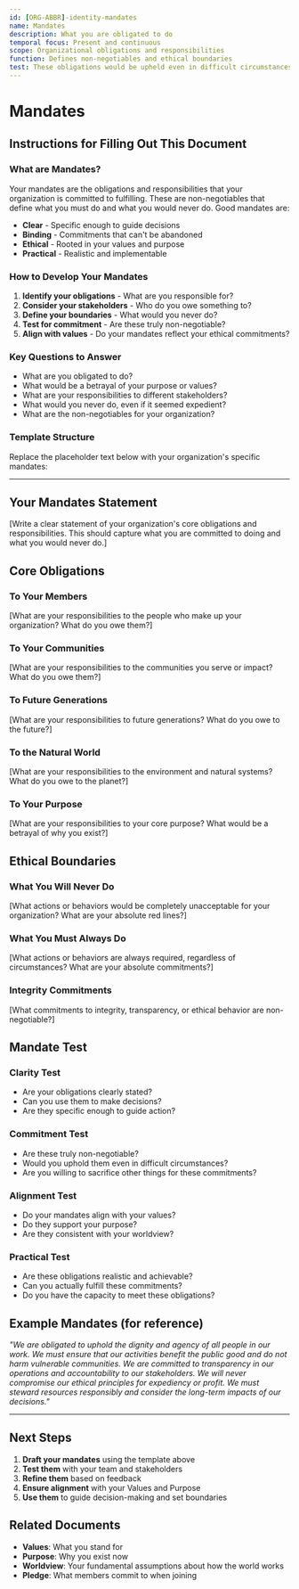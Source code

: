 ```yaml
---
id: [ORG-ABBR]-identity-mandates
name: Mandates
description: What you are obligated to do
temporal focus: Present and continuous
scope: Organizational obligations and responsibilities
function: Defines non-negotiables and ethical boundaries
test: These obligations would be upheld even in difficult circumstances.
---
```


# Mandates

## Instructions for Filling Out This Document

### What are Mandates?
Your mandates are the obligations and responsibilities that your organization is committed to fulfilling. These are non-negotiables that define what you must do and what you would never do. Good mandates are:
- **Clear** - Specific enough to guide decisions
- **Binding** - Commitments that can't be abandoned
- **Ethical** - Rooted in your values and purpose
- **Practical** - Realistic and implementable

### How to Develop Your Mandates

1. **Identify your obligations** - What are you responsible for?
2. **Consider your stakeholders** - Who do you owe something to?
3. **Define your boundaries** - What would you never do?
4. **Test for commitment** - Are these truly non-negotiable?
5. **Align with values** - Do your mandates reflect your ethical commitments?

### Key Questions to Answer

- What are you obligated to do?
- What would be a betrayal of your purpose or values?
- What are your responsibilities to different stakeholders?
- What would you never do, even if it seemed expedient?
- What are the non-negotiables for your organization?

### Template Structure

Replace the placeholder text below with your organization's specific mandates:

---

## Your Mandates Statement

[Write a clear statement of your organization's core obligations and responsibilities. This should capture what you are committed to doing and what you would never do.]

## Core Obligations

### To Your Members
[What are your responsibilities to the people who make up your organization? What do you owe them?]

### To Your Communities
[What are your responsibilities to the communities you serve or impact? What do you owe them?]

### To Future Generations
[What are your responsibilities to future generations? What do you owe to the future?]

### To the Natural World
[What are your responsibilities to the environment and natural systems? What do you owe to the planet?]

### To Your Purpose
[What are your responsibilities to your core purpose? What would be a betrayal of why you exist?]

## Ethical Boundaries

### What You Will Never Do
[What actions or behaviors would be completely unacceptable for your organization? What are your absolute red lines?]

### What You Must Always Do
[What actions or behaviors are always required, regardless of circumstances? What are your absolute commitments?]

### Integrity Commitments
[What commitments to integrity, transparency, or ethical behavior are non-negotiable?]

## Mandate Test

### Clarity Test
- Are your obligations clearly stated?
- Can you use them to make decisions?
- Are they specific enough to guide action?

### Commitment Test
- Are these truly non-negotiable?
- Would you uphold them even in difficult circumstances?
- Are you willing to sacrifice other things for these commitments?

### Alignment Test
- Do your mandates align with your values?
- Do they support your purpose?
- Are they consistent with your worldview?

### Practical Test
- Are these obligations realistic and achievable?
- Can you actually fulfill these commitments?
- Do you have the capacity to meet these obligations?

## Example Mandates (for reference)

*"We are obligated to uphold the dignity and agency of all people in our work. We must ensure that our activities benefit the public good and do not harm vulnerable communities. We are committed to transparency in our operations and accountability to our stakeholders. We will never compromise our ethical principles for expediency or profit. We must steward resources responsibly and consider the long-term impacts of our decisions."*

---

## Next Steps

1. **Draft your mandates** using the template above
2. **Test them** with your team and stakeholders
3. **Refine them** based on feedback
4. **Ensure alignment** with your Values and Purpose
5. **Use them** to guide decision-making and set boundaries

## Related Documents

- **Values**: What you stand for
- **Purpose**: Why you exist now
- **Worldview**: Your fundamental assumptions about how the world works
- **Pledge**: What members commit to when joining
